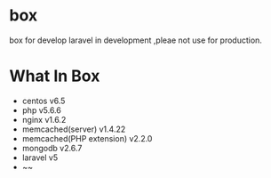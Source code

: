 # box
box for develop laravel in development ,pleae not use for production. 

# What In Box

* centos v6.5
* php v5.6.6
* nginx v1.6.2
* memcached(server) v1.4.22
* memcached(PHP extension) v2.2.0
* mongodb v2.6.7
* laravel v5
* ~~
